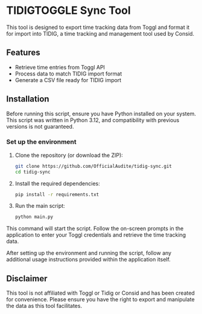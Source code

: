 # TIDIGTOGGLE Sync Tool

This tool is designed to export time tracking data from Toggl and format it for import into TIDIG, a time tracking and management tool used by Consid.

## Features

- Retrieve time entries from Toggl API
- Process data to match TIDIG import format
- Generate a CSV file ready for TIDIG import

## Installation

Before running this script, ensure you have Python installed on your system.
This script was written in Python 3.12, and compatibility with previous versions is not guaranteed.

### Set up the environment

1. Clone the repository (or download the ZIP):

    ```bash
    git clone https://github.com/OfficialAudite/tidig-sync.git
    cd tidig-sync
    ```

2. Install the required dependencies:

    ```bash
    pip install -r requirements.txt
    ```

3. Run the main script:

    ```bash
    python main.py
    ```

This command will start the script. Follow the on-screen prompts in the application to enter your Toggl credentials and retrieve the time tracking data.

After setting up the environment and running the script, follow any additional usage instructions provided within the application itself.

## Disclaimer

This tool is not affiliated with Toggl or Tidig or Consid and has been created for convenience. Please ensure you have the right to export and manipulate the data as this tool facilitates.
